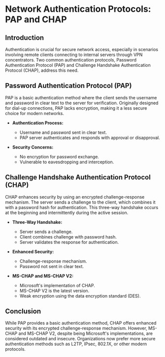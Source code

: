 # Network Authentication Protocols: PAP and CHAP

## Introduction

Authentication is crucial for secure network access, especially in scenarios involving remote clients connecting to internal servers through VPN concentrators. Two common authentication protocols, Password Authentication Protocol (PAP) and Challenge Handshake Authentication Protocol (CHAP), address this need.

## Password Authentication Protocol (PAP)

PAP is a basic authentication method where the client sends the username and password in clear text to the server for verification. Originally designed for dial-up connections, PAP lacks encryption, making it a less secure choice for modern networks.

- **Authentication Process:**
	- Username and password sent in clear text.
	- PAP server authenticates and responds with approval or disapproval.

- **Security Concerns:**
	- No encryption for password exchange.
	- Vulnerable to eavesdropping and interception.

## Challenge Handshake Authentication Protocol (CHAP)

CHAP enhances security by using an encrypted challenge-response mechanism. The server sends a challenge to the client, which combines it with a password hash for authentication. This three-way handshake occurs at the beginning and intermittently during the active session.

- **Three-Way Handshake:**
	- Server sends a challenge.
	- Client combines challenge with password hash.
	- Server validates the response for authentication.

- **Enhanced Security:**
	- Challenge-response mechanism.
	- Password not sent in clear text.

- **MS-CHAP and MS-CHAP V2:**
	- Microsoft's implementation of CHAP.
	- MS-CHAP V2 is the latest version.
	- Weak encryption using the data encryption standard (DES).

## Conclusion

While PAP provides a basic authentication method, CHAP offers enhanced security with its encrypted challenge-response mechanism. However, MS-CHAP and MS-CHAP V2, despite being Microsoft's implementations, are considered outdated and insecure. Organizations now prefer more secure authentication methods such as L2TP, IPsec, 802.1X, or other modern protocols.
